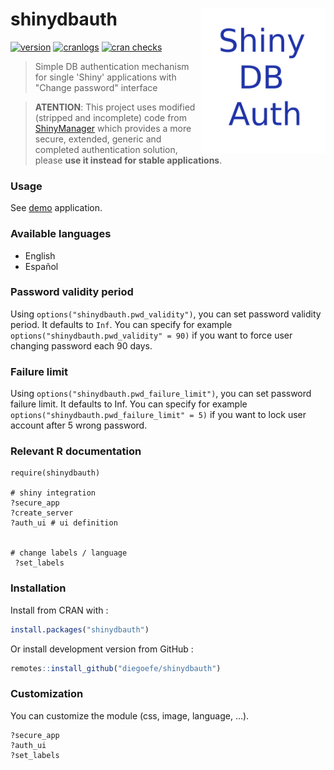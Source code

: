 # shinydbauth <img src="man/figures/shinydbauth.png" width=200 align="right" />

[![version](http://www.r-pkg.org/badges/version/shinydbauth)](https://CRAN.R-project.org/package=shinydbauth)
[![cranlogs](http://cranlogs.r-pkg.org/badges/shinydbauth)](https://CRAN.R-project.org/package=shinydbauth)
[![cran checks](https://cranchecks.info/badges/worst/shinydbauth)](https://cranchecks.info/pkgs/shinydbauth)
<!-- [![Project Status: Active – The project has reached a stable, usable state and is being actively developed.](https://www.repostatus.org/badges/latest/active.svg)](https://www.repostatus.org/#active) -->

> Simple DB authentication mechanism for single 'Shiny' applications with "Change password" interface

> **ATENTION**: This project uses modified (stripped and incomplete) code from [ShinyManager](https://github.com/datastorm-open/shinymanager/) which provides a more secure, extended, generic and completed authentication solution, please **use it instead for stable applications**.


### Usage

See [demo](demo/README.md) application.

### Available languages

- English
- Español

### Password validity period

Using ``options("shinydbauth.pwd_validity")``, you can set password validity period. It defaults to ``Inf``. You can specify for example ``options("shinydbauth.pwd_validity" = 90)`` if you want to force user changing password each 90 days.

### Failure limit

Using ``options("shinydbauth.pwd_failure_limit")``, you can set password failure limit. It defaults to Inf. You can specify for example ``options("shinydbauth.pwd_failure_limit" = 5)`` if you want to lock user account after 5 wrong password.


### Relevant R documentation

````
require(shinydbauth)

# shiny integration
?secure_app
?create_server
?auth_ui # ui definition


# change labels / language
 ?set_labels

````

### Installation

Install from CRAN with :

```r
install.packages("shinydbauth")
```

Or install development version from GitHub :

```r
remotes::install_github("diegoefe/shinydbauth")
```


### Customization

You can customize the module (css, image, language, ...).

````
?secure_app
?auth_ui
?set_labels
````
